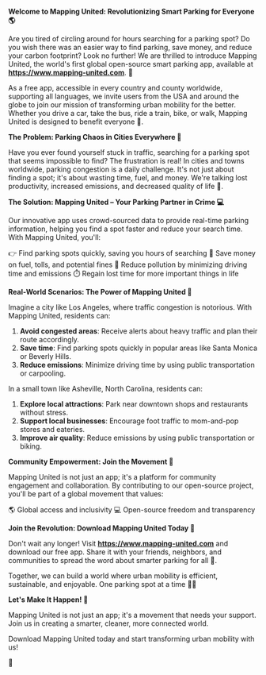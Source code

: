 **Welcome to Mapping United: Revolutionizing Smart Parking for Everyone 🌎**

Are you tired of circling around for hours searching for a parking spot? Do you wish there was an easier way to find parking, save money, and reduce your carbon footprint? Look no further! We are thrilled to introduce Mapping United, the world's first global open-source smart parking app, available at **https://www.mapping-united.com**. 🌟

As a free app, accessible in every country and county worldwide, supporting all languages, we invite users from the USA and around the globe to join our mission of transforming urban mobility for the better. Whether you drive a car, take the bus, ride a train, bike, or walk, Mapping United is designed to benefit everyone 🌈.

**The Problem: Parking Chaos in Cities Everywhere 🚨**

Have you ever found yourself stuck in traffic, searching for a parking spot that seems impossible to find? The frustration is real! In cities and towns worldwide, parking congestion is a daily challenge. It's not just about finding a spot; it's about wasting time, fuel, and money. We're talking lost productivity, increased emissions, and decreased quality of life 🚫.

**The Solution: Mapping United – Your Parking Partner in Crime 💻**

Our innovative app uses crowd-sourced data to provide real-time parking information, helping you find a spot faster and reduce your search time. With Mapping United, you'll:

👉 Find parking spots quickly, saving you hours of searching
💸 Save money on fuel, tolls, and potential fines
🌿 Reduce pollution by minimizing driving time and emissions
⏱️ Regain lost time for more important things in life

**Real-World Scenarios: The Power of Mapping United 🌟**

Imagine a city like Los Angeles, where traffic congestion is notorious. With Mapping United, residents can:

1. **Avoid congested areas**: Receive alerts about heavy traffic and plan their route accordingly.
2. **Save time**: Find parking spots quickly in popular areas like Santa Monica or Beverly Hills.
3. **Reduce emissions**: Minimize driving time by using public transportation or carpooling.

In a small town like Asheville, North Carolina, residents can:

1. **Explore local attractions**: Park near downtown shops and restaurants without stress.
2. **Support local businesses**: Encourage foot traffic to mom-and-pop stores and eateries.
3. **Improve air quality**: Reduce emissions by using public transportation or biking.

**Community Empowerment: Join the Movement 🌟**

Mapping United is not just an app; it's a platform for community engagement and collaboration. By contributing to our open-source project, you'll be part of a global movement that values:

🌎 Global access and inclusivity
💻 Open-source freedom and transparency

**Join the Revolution: Download Mapping United Today 🚀**

Don't wait any longer! Visit **https://www.mapping-united.com** and download our free app. Share it with your friends, neighbors, and communities to spread the word about smarter parking for all 🌟.

Together, we can build a world where urban mobility is efficient, sustainable, and enjoyable. One parking spot at a time 🚗💪

**Let's Make It Happen! 🎉**

Mapping United is not just an app; it's a movement that needs your support. Join us in creating a smarter, cleaner, more connected world.

Download Mapping United today and start transforming urban mobility with us!

🌟